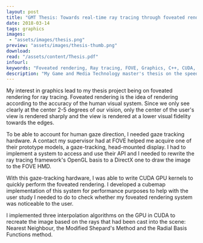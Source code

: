 ```yaml
---
layout: post
title: "GMT Thesis: Towards real-time ray tracing through foveated rendering"
date: 2018-03-14
tags: graphics
images:
 - "assets/images/thesis.png"
preview: "assets/images/thesis-thumb.png"
download:
read: "/assets/content/Thesis.pdf"
infourl:
keywords: "Foveated rendering, Ray tracing, FOVE, Graphics, C++, CUDA, Direct3D11, User study"
description: "My Game and Media Technology master's thesis on the speedup gained from foveated rendering for ray tracing"
---
```


My interest in graphics lead to my thesis project being on foveated rendering for ray tracing. Foveated rendering is the idea of rendering according to the accuracy of the human visual system. Since we only see clearly at the center 2-5 degrees of our vision, only the center of the user's view is rendered sharply and the view is rendered at a lower visual fidelity towards the edges.

To be able to account for human gaze direction, I needed gaze tracking hardware. A contact my supervisor had at FOVE helped me acquire one of their prototype models, a gaze-tracking, head-mounted display. I had to implement a system to access and use their API and I needed to rewrite the ray tracing framework's OpenGL basis to a DirectX one to draw the image to the FOVE HMD.

With this gaze-tracking hardware, I was able to write CUDA GPU kernels to quickly perform the foveated rendering. I developed a cubemap implementation of this system for performance purposes to help with the user study I needed to do to check whether my foveated rendering system was noticeable to the user.

I implemented three interpolation algorithms on the GPU in CUDA to recreate the image based on the rays that had been cast into the scene: Nearest Neighbour, the Modified Shepard's Method and the Radial Basis Functions method.
